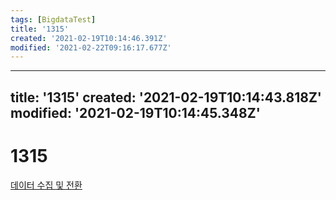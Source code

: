 ```yaml
---
tags: [BigdataTest]
title: '1315'
created: '2021-02-19T10:14:46.391Z'
modified: '2021-02-22T09:16:17.677Z'
---
```


---
title: '1315'
created: '2021-02-19T10:14:43.818Z'
modified: '2021-02-19T10:14:45.348Z'
---

# 1315
[데이터 수집 및 전환](./1310.md)

